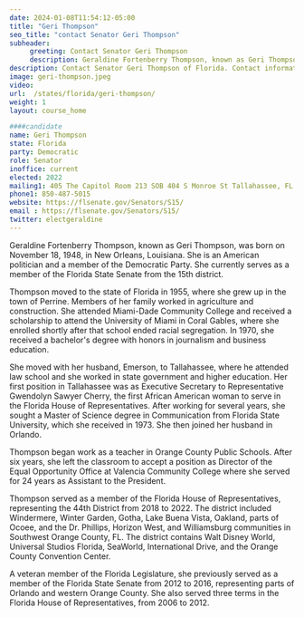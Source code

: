 ```yaml
---
date: 2024-01-08T11:54:12-05:00
title: "Geri Thompson"
seo_title: "contact Senator Geri Thompson"
subheader:
     greeting: Contact Senator Geri Thompson
     description: Geraldine Fortenberry Thompson, known as Geri Thompson, was born on November 18, 1948, in New Orleans, Louisiana. She is an American politician and a member of the Democratic Party. She currently serves as a member of the Florida State Senate from the 15th district.
description: Contact Senator Geri Thompson of Florida. Contact information for Geri Thompson includes email address, phone number, and mailing address.
image: geri-thompson.jpeg
video:
url:  /states/florida/geri-thompson/
weight: 1
layout: course_home

####candidate
name: Geri Thompson
state: Florida
party: Democratic
role: Senator
inoffice: current
elected: 2022
mailing1: 405 The Capitol Room 213 SOB 404 S Monroe St Tallahassee, FL 32399-1100
phone1: 850-487-5015
website: https://flsenate.gov/Senators/S15/
email : https://flsenate.gov/Senators/S15/
twitter: electgeraldine
---
```


Geraldine Fortenberry Thompson, known as Geri Thompson, was born on November 18, 1948, in New Orleans, Louisiana. She is an American politician and a member of the Democratic Party. She currently serves as a member of the Florida State Senate from the 15th district.

Thompson moved to the state of Florida in 1955, where she grew up in the town of Perrine. Members of her family worked in agriculture and construction. She attended Miami-Dade Community College and received a scholarship to attend the University of Miami in Coral Gables, where she enrolled shortly after that school ended racial segregation. In 1970, she received a bachelor's degree with honors in journalism and business education.

She moved with her husband, Emerson, to Tallahassee, where he attended law school and she worked in state government and higher education. Her first position in Tallahassee was as Executive Secretary to Representative Gwendolyn Sawyer Cherry, the first African American woman to serve in the Florida House of Representatives. After working for several years, she sought a Master of Science degree in Communication from Florida State University, which she received in 1973. She then joined her husband in Orlando.

Thompson began work as a teacher in Orange County Public Schools. After six years, she left the classroom to accept a position as Director of the Equal Opportunity Office at Valencia Community College where she served for 24 years as Assistant to the President.

Thompson served as a member of the Florida House of Representatives, representing the 44th District from 2018 to 2022. The district included Windermere, Winter Garden, Gotha, Lake Buena Vista, Oakland, parts of Ocoee, and the Dr. Phillips, Horizon West, and Williamsburg communities in Southwest Orange County, FL. The district contains Walt Disney World, Universal Studios Florida, SeaWorld, International Drive, and the Orange County Convention Center.

A veteran member of the Florida Legislature, she previously served as a member of the Florida State Senate from 2012 to 2016, representing parts of Orlando and western Orange County. She also served three terms in the Florida House of Representatives, from 2006 to 2012.
